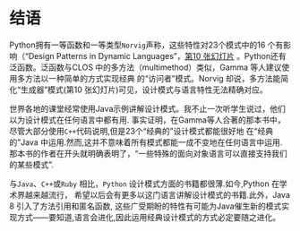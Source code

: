 # 结语

Python拥有一等函数和一等类型`Norvig`声称，这些特性对23个模式中的16 个有影
响（“Design Patterns in Dynamic Languages”，[第10 张幻灯片](http://norvig.com/designpatterns/)
。Python还有泛函数。泛函数与CLOS 中的多方法（multimethod）类似，Gamma 等人建议使用多方法以一种简单的方式实现经典
的“访问者”模式。Norvig 却说，多方法能简化“生成器”模式(第10 张幻灯片)可见，设计模式与语言特性无法精确对应。

世界各地的课堂经常使用Java示例讲解设计模式。我不止一次听学生说过，他们以为设计模式在任何语言中都有用.
事实证明，在Gamma等人合著的那本书中，尽管大部分使用`C++`代码说明,但是23个“经典的”设计模式都能很好地
在“经典的”Java 中运用.然而,这并不意味着所有模式都能一成不变地在任何语言中运用.
那本书的作者在开头就明确表明了，“一些特殊的面向对象语言可以直接支持我们的某些模式”.

与`Java`、`C++`或`Ruby` 相比，`Python` 设计模式方面的书籍都很薄.如今,Python 在学术界越来越流行，
希望以后会有更多以这门语言讲解设计模式的书籍.此外，Java 8 引入了方法引用和匿名函数,
这些广受期盼的特性有可能为Java催生新的模式实现方式——要知道,语言会进化,因此运用经典设计模式的方式必定要随之进化。
